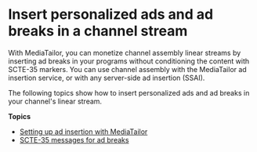 # Insert personalized ads and ad breaks in a channel stream<a name="channel-assembly-integrating-mediatailor-ssai"></a>

With MediaTailor, you can monetize channel assembly linear streams by inserting ad breaks in your programs without conditioning the content with SCTE\-35 markers\. You can use channel assembly with the MediaTailor ad insertion service, or with any server\-side ad insertion \(SSAI\)\.

The following topics show how to insert personalized ads and ad breaks in your channel's linear stream\.

**Topics**
+ [Setting up ad insertion with MediaTailor](ca-setting-up-emt-ssai.topic.md)
+ [SCTE\-35 messages for ad breaks](ca-scte-35-messages.md)
